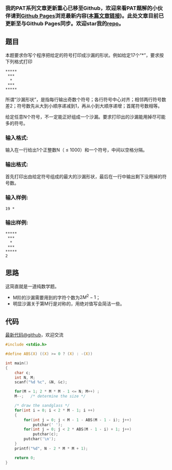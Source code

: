 ### 我的PAT系列文章更新重心已移至Github，欢迎来看PAT题解的小伙伴请到[Github Pages](https://oliverlew.github.io/PAT)浏览最新内容([本篇文章链接](https://oliverlew.github.io/PAT/Basic/1027.html))。此处文章目前已更新至与Github Pages同步。欢迎star我的[repo](https://github.com/OliverLew/PAT)。

## 题目

本题要求你写个程序把给定的符号打印成沙漏的形状。例如给定17个“*”，要求按下列格式打印

    
    
    *****
     ***
      *
     ***
    *****
    

所谓“沙漏形状”，是指每行输出奇数个符号；各行符号中心对齐；相邻两行符号数差2；符号数先从大到小顺序递减到1，再从小到大顺序递增；首尾符号数相等。

给定任意N个符号，不一定能正好组成一个沙漏。要求打印出的沙漏能用掉尽可能多的符号。

### 输入格式:

输入在一行给出1个正整数N（ $\le$ 1000）和一个符号，中间以空格分隔。

### 输出格式:

首先打印出由给定符号组成的最大的沙漏形状，最后在一行中输出剩下没用掉的符号数。

### 输入样例:

    
    
    19 *
    

### 输出样例:

    
    
    *****
     ***
      *
     ***
    *****
    2
    



## 思路


这简直就是一道纯数学题。

- M阶的沙漏需要用到的字符个数为$2M^2-1$；
- 明显沙漏关于第M行是对称的，用绝对值写会简洁一些。

## 代码

[最新代码@github](https://github.com/OliverLew/PAT/blob/master/PATBasic/1027.c)，欢迎交流
```c
#include <stdio.h>

#define ABS(X) ((X) >= 0 ? (X) : -(X))

int main()
{
    char c;
    int N, M;
    scanf("%d %c", &N, &c);

    for(M = 1; 2 * M * M - 1 <= N; M++) ;
    M--;   /* determine the size */

    /* draw the sandglass */
    for(int i = 0; i < 2 * M - 1; i ++)
    {
        for(int j = 0; j < M - 1 - ABS(M - 1 - i); j++)
            putchar(' ');
        for(int j = 0; j < 2 * ABS(M - 1 - i) + 1; j++)
            putchar(c);
        putchar('\n');
    }
    printf("%d", N - 2 * M * M + 1);

    return 0;
}
```